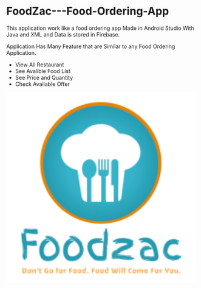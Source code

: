 # FoodZac---Food-Ordering-App
This application work like a food ordering app Made in Android Studio With Java and XML and Data is stored in Firebase.

Application Has Many Feature that are Similar to any Food Ordering Application.

<ul>
<li>View All Restaurant</li>
<li>See Avalible Food List</li>
<li>See Price and Quantity</li>
<li>Check Available Offer</li>
</ul>

<img src="https://github.com/kgpatidar/FoodZac---Food-Ordering-App/blob/master/app/src/main/res/drawable-v24/foodzacspladhscreenlogo.png?raw=true" width="500px" />
